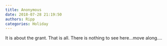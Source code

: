 ```yaml
---
title: Anonymous
date: 2018-07-28 21:19:50
authors: Ripp
categories: Holiday
---
```


 It is about the grant. That is all.  There is nothing to see here...move along....